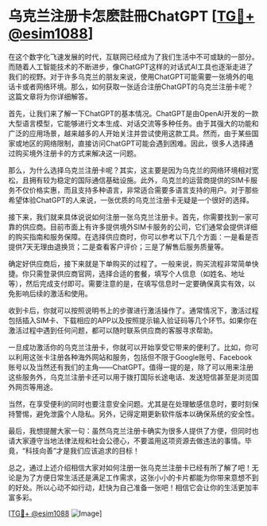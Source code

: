 # 乌克兰注册卡怎麽註冊ChatGPT [[TG💪+ @esim1088](https://t.me/s/esim1088)]

在这个数字化飞速发展的时代，互联网已经成为了我们生活中不可或缺的一部分。而随着人工智能技术的不断进步，像ChatGPT这样的对话式AI工具也逐渐走进了我们的视野。对于许多乌克兰的朋友来说，使用ChatGPT可能需要一张境外的电话卡或者网络环境。那么，如何获取一张适合注册ChatGPT的乌克兰注册卡呢？这篇文章将为你详细解答。

首先，让我们来了解一下ChatGPT的基本情况。ChatGPT是由OpenAI开发的一款大型语言模型，它能够进行文本生成、对话交流等多种任务。由于其强大的功能和广泛的应用场景，越来越多的人开始关注并尝试使用这款工具。然而，由于某些国家或地区的网络限制，直接访问ChatGPT可能会遇到困难。因此，很多人选择通过购买境外注册卡的方式来解决这一问题。

那么，为什么选择乌克兰注册卡呢？其实，这主要是因为乌克兰的网络环境相对宽松，且拥有较为稳定的国际通信基础设施。此外，乌克兰的运营商提供的SIM卡服务不仅价格实惠，而且支持多种语言，非常适合需要多语言支持的用户。对于那些希望体验ChatGPT的人来说，一张优质的乌克兰注册卡无疑是一个很好的选择。

接下来，我们就来具体说说如何注册一张乌克兰注册卡。首先，你需要找到一家可靠的供应商。目前市面上有许多提供境外SIM卡服务的公司，它们通常会提供详细的购买指南和服务保障。在选择供应商时，你可以参考以下几个方面：一是看是否提供7天无理由退换货；二是查看客户评价；三是了解售后服务质量等。

确定好供应商后，接下来就是下单购买的过程了。一般来说，购买流程非常简单快捷。你只需登录供应商官网，选择合适的套餐，填写个人信息（如姓名、地址等），然后完成支付即可。需要注意的是，在填写信息时一定要确保真实有效，以免影响后续的激活和使用。

收到卡后，你就可以按照说明书上的步骤进行激活操作了。通常情况下，激活过程包括插入SIM卡、下载相应的APP以及按照提示输入验证码等几个环节。如果你在激活过程中遇到任何问题，都可以随时联系供应商的客服寻求帮助。

一旦成功激活你的乌克兰注册卡，你就可以开始享受它带来的便利了。比如，你可以利用这张卡注册各种海外网站和服务，包括但不限于Google账号、Facebook账号以及当然还有我们的主角——ChatGPT。值得一提的是，除了可以用来注册这些服务外，乌克兰注册卡还可以用于拨打国际长途电话、发送短信甚至是浏览国外网页等用途。

当然，在享受便利的同时也要注意安全问题。尤其是在处理敏感信息时，要时刻保持警惕，避免泄露个人隐私。另外，记得定期更新软件版本以确保系统的安全性。

最后，我想提醒大家一句：虽然乌克兰注册卡确实为很多人提供了方便，但同时也请大家遵守当地法律法规和社会公德心，不要滥用这项资源去做违法的事情。毕竟，“科技向善”才是我们应该追求的目标！

总之，通过上述介绍相信大家对如何注册一张乌克兰注册卡已经有所了解了吧！无论是为了方便日常生活还是满足工作需求，这张小小的卡片都能为你带来意想不到的好处。所以心动不如行动，赶快为自己准备一张吧！相信它会让你的生活更加丰富多彩。

[[TG💪+ @esim1088](https://t.me/s/esim1088) ![Image](https://i.postimg.cc/4NQfJmqS/Snipaste-2025-05-13-00-14-12.png)]